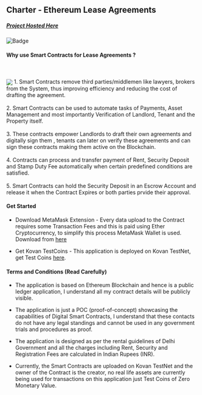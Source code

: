 ## Charter - Ethereum Lease Agreements
##### [Project Hosted Here ](https://anudishjain.github.io/CharterContracts/)
![  Badge](https://img.shields.io/badge/Version-1.0-%3CCOLOR%3E.svg?style=for-the-badge&logo=appveyor)

#### Why use Smart Contracts for Lease Agreements ?
<p>
<br>
<br>
<img  align="center" src="https://perfectial.com/production/wp-content/uploads/2017/10/img1-1.jpg">
1. Smart Contracts remove third parties/middlemen like lawyers, brokers from the System, thus improving efficiency and reducing the cost of drafting the agreement.
<br>
<br>
2. Smart Contracts can be used to automate tasks of Payments, Asset Management and most importantly Verification of Landlord, Tenant and the Property itself.
<br>
<br>
3. These contracts empower Landlords to draft their own agreements and digitally sign them , tenants can later on verify these agreements and can sign these contracts making them active on the Blockchain.
<br>
<br>
4. Contracts can process and transfer payment of Rent, Security Deposit and Stamp Duty Fee automatically when certain predefined conditions are satisfied.
<br>
<br>
5. Smart Contracts can hold the Security Deposit in an Escrow Account and release it when the Contract Expires or both parties prvide their approval.
</p>


#### Get Started

- Download MetaMask Extension - Every data upload to the Contract requires some Transaction Fees and this is paid using Ether Cryptocurrency, to simplify this process MetaMask Wallet is used. Download from [here](https://metamask.io/)

- Get Kovan TestCoins - This application is deployed on Kovan TestNet, get Test Coins [here](https://faucet.kovan.network/).

#### Terms and Conditions (Read Carefully)

- The application is based on Ethereum Blockchain and hence is a public ledger application, I understand all my contract details will be publicly visible. 

- The application is just a POC (proof-of-concept) showcasing the capabilities of Digital Smart Contracts, I understand that these contacts do not have any legal standings and cannot be used in any government trials and procedures as proof. 

- The application is designed as per the rental guidelines of Delhi Government and all the charges including Rent, Security and Registration Fees are calculated in Indian Rupees (INR). 

- Currently, the Smart Contracts are uploaded on Kovan TestNet and the owner of the Contract is the creator, no real life assets are currently being used for transactions on this application just Test Coins of Zero Monetary Value.  
